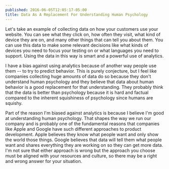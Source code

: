 ```yaml
---
published: 2016-06-05T12:05:17-05:00
title: Data As A Replacement For Understanding Human Psychology
---
```

Let's take an example of collecting data on how your customers use your website. You can see what they click on, how often they visit, what kind of device they are on, and many other things that can tell you about them. You can use this data to make some relevant decisions like what kinds of devices you need to focus your testing on or what languages you need to support. Using the data in this way is smart and a powerful use of analytics.

I have a bias against using analytics because of another way people use them -- to try to predict behavior. This is purely conjecture, but I feel like companies collecting huge amounts of data do so because they don't understand human psychology and they believe that data about human behavior is a good replacement for that understanding. They probably think that the data is better than psychology because it is hard and factual compared to the inherent squishiness of psychology since humans are squishy.

Part of the reason I'm biased against analytics is because I believe I'm good at understanding human psychology. That shapes the way we run our company and is probably one of the fundamental reasons that companies like Apple and Google have such different approaches to product development. Apple believes they know what people want and only show the world those things. Google believes that data will tell them what people want and shares everything they are working on so they can get more data. I'm not sure that either approach is wrong but the approach you choose must be aligned with your resources and culture, so there may be a right and wrong answer for your situation.